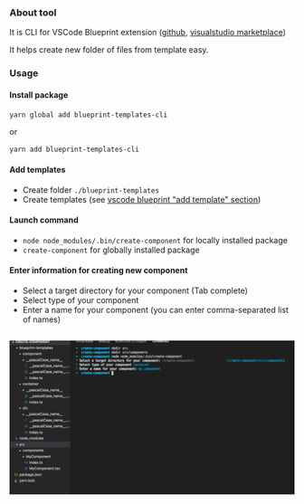 ### About tool
It is CLI for VSCode Blueprint extension ([github](https://github.com/reesemclean/blueprint), [visualstudio marketplace](https://marketplace.visualstudio.com/items?itemName=teamchilla.blueprint))

It  helps create new folder of files from template easy. 

### Usage 
#### Install package

    yarn global add blueprint-templates-cli
or 

    yarn add blueprint-templates-cli



#### Add templates

 - Create folder `./blueprint-templates`
 - Create templates (see [vscode blueprint  "add template" section](https://github.com/reesemclean/blueprint#add-templates))
 
 
#### Launch command
 - `node node_modules/.bin/create-component` for locally installed package
 - `create-component` for globally installed package

#### Enter information for creating new component
- Select a target directory for your component (Tab complete)
- Select type of your component
- Enter a name for your component (you can enter comma-separated list of names)
##
![enter image description here](https://raw.githubusercontent.com/shredor/shredor.github.io/master/download.png)
    
